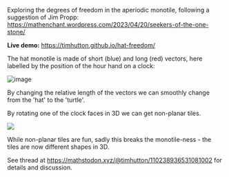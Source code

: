 Exploring the degrees of freedom in the aperiodic monotile, following a suggestion of Jim Propp:
https://mathenchant.wordpress.com/2023/04/20/seekers-of-the-one-stone/

**Live demo:** https://timhutton.github.io/hat-freedom/

The hat monotile is made of short (blue) and long (red) vectors, here labelled by the position of the hour hand on a clock:

![image](https://user-images.githubusercontent.com/647092/233796018-e7fdfc0b-b58f-4463-9421-d62b26f8aebe.png)

By changing the relative length of the vectors we can smoothly change from the 'hat' to the 'turtle'.

By rotating one of the clock faces in 3D we can get non-planar tiles.

<a href="https://timhutton.github.io/hat-freedom/
"><img src="https://user-images.githubusercontent.com/647092/233796153-bee07ad2-13ab-4f09-80b4-267c85ff3d48.png"></a>

While non-planar tiles are fun, sadly this breaks the monotile-ness - the tiles are now different shapes in 3D.

See thread at https://mathstodon.xyz/@timhutton/110238936531081002 for details and discussion.
